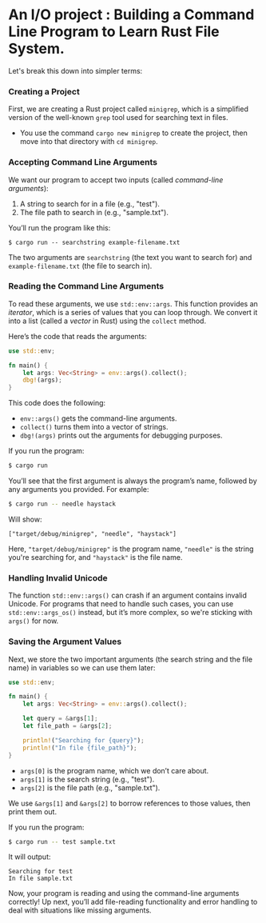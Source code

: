 # An I/O project : Building a Command Line Program to Learn Rust File System.


Let's break this down into simpler terms:

### **Creating a Project**

First, we are creating a Rust project called `minigrep`, which is a simplified version of the well-known `grep` tool used for searching text in files. 

- You use the command `cargo new minigrep` to create the project, then move into that directory with `cd minigrep`.

### **Accepting Command Line Arguments**

We want our program to accept two inputs (called *command-line arguments*):
1. A string to search for in a file (e.g., "test").
2. The file path to search in (e.g., "sample.txt").

You’ll run the program like this:
```
$ cargo run -- searchstring example-filename.txt
```
The two arguments are `searchstring` (the text you want to search for) and `example-filename.txt` (the file to search in).

### **Reading the Command Line Arguments**

To read these arguments, we use `std::env::args`. This function provides an *iterator*, which is a series of values that you can loop through. We convert it into a list (called a *vector* in Rust) using the `collect` method.

Here’s the code that reads the arguments:

```rust
use std::env;

fn main() {
    let args: Vec<String> = env::args().collect();
    dbg!(args);
}
```

This code does the following:
- `env::args()` gets the command-line arguments.
- `collect()` turns them into a vector of strings.
- `dbg!(args)` prints out the arguments for debugging purposes.

If you run the program:
```bash
$ cargo run
```
You’ll see that the first argument is always the program’s name, followed by any arguments you provided. For example:
```bash
$ cargo run -- needle haystack
```
Will show:
```
["target/debug/minigrep", "needle", "haystack"]
```

Here, `"target/debug/minigrep"` is the program name, `"needle"` is the string you're searching for, and `"haystack"` is the file name.

### **Handling Invalid Unicode**

The function `std::env::args()` can crash if an argument contains invalid Unicode. For programs that need to handle such cases, you can use `std::env::args_os()` instead, but it’s more complex, so we're sticking with `args()` for now.

### **Saving the Argument Values**

Next, we store the two important arguments (the search string and the file name) in variables so we can use them later:

```rust
use std::env;

fn main() {
    let args: Vec<String> = env::args().collect();

    let query = &args[1];
    let file_path = &args[2];

    println!("Searching for {query}");
    println!("In file {file_path}");
}
```

- `args[0]` is the program name, which we don’t care about.
- `args[1]` is the search string (e.g., "test").
- `args[2]` is the file path (e.g., "sample.txt").

We use `&args[1]` and `&args[2]` to borrow references to those values, then print them out.

If you run the program:
```bash
$ cargo run -- test sample.txt
```
It will output:
```
Searching for test
In file sample.txt
```

Now, your program is reading and using the command-line arguments correctly! Up next, you’ll add file-reading functionality and error handling to deal with situations like missing arguments.



